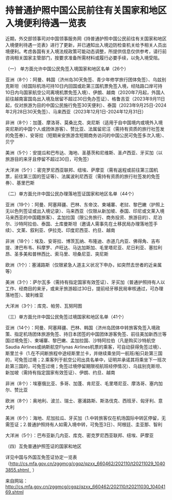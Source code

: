 # 持普通护照中国公民前往有关国家和地区入境便利待遇一览表
近期，外交部领事司对中国领事服务网《持普通护照中国公民前往有关国家和地区入境便利待遇一览表》进行了更新，并已通知出入境边防检查机关给予相关人员出境便利。考虑各国有关入境法规政策可能动态调整，所提供信息仅供参考，请行前咨询相关国家主管部门，按要求准备所需材料或履行必要手续，以免入境受阻。

（一） 单方面允许中国公民免签入境国家和地区名单（26个）

亚洲（8个）：阿曼、韩国（济州岛30天免签、青少年修学旅行团体免签）、乌兹别克斯坦（经国际机场可持10日内回国或赴第三国机票免签入境，经陆路口岸可持10日内乌国家航空公司离境机票免签入境）、伊朗、越南（2020年7月起，外国人前往越南富国岛出入境及居留不超过30日免办签证）、格鲁吉亚（2023年9月11日起，仅对旅游为目的中国公民施行免签30天便利）、泰国（2023年9月25日-2024年2月28日30天免签）、马来西亚（2023年12月1日-2024年12月31日）

非洲（8个）：加蓬、摩洛哥、莫桑比克、突尼斯（适用于自中国境内或境外入境突尼斯的中国个人或团体游客）、赞比亚、法属留尼汪（需持有资质的旅行社签发的免签券）、安哥拉（短期来安旅游含短期商务访问的中国公民可免签多次入境）、贝宁

美洲（5个）：安提瓜和巴布达、海地、圣基茨和尼维斯、圣卢西亚、牙买加（以旅游目的来牙且停留不超过30日，可免签）

大洋洲（5个）：密克罗尼西亚联邦、纽埃、萨摩亚（需有返程或前往第三国机票，前往第三国的签证等）、法属波利尼西亚（需持有资质的旅行社签发的免签券）、基里巴斯

（二）单方面允许中国公民办理落地签证国家和地区名单（44个）

亚洲（19个）：阿曼、阿塞拜疆、巴林、东帝汶、柬埔寨、老挝、黎巴嫩（护照上无以色列签证或出入境记录）、马来西亚（仅限从新加坡、泰国、印尼或文莱入境马来西亚的中国籍旅客）、孟加拉国（限公务旅行、商务投资、旅游目的）、尼泊尔、沙特阿拉伯、泰国、土库曼斯坦（邀请人需事先在土移民局办理落地签手续）、文莱、叙利亚、伊拉克、印度尼西亚、约旦、越南

非洲（18个）：埃及、安哥拉、博茨瓦纳、布隆迪、赤道几内亚、佛得角、吉布提、津巴布韦、科摩罗、卢旺达、马达加斯加、毛里塔尼亚、尼日利亚、塞拉利昂、圣多美和普林西比、索马里、坦桑尼亚、突尼斯

欧洲（1个）：塞浦路斯（仅限紧急人道主义状况下申办，如突然去世者的近亲属等）

美洲（3个）：萨尔瓦多（需持有指定国家有效签证）、牙买加（普通护照持有人以工作、经商目的来牙，或来牙旅游超过30日，提前经牙移民局审核通过，可办理落地签）、玻利维亚

大洋洲（3个）：库克、帕劳、瓦努阿图

（三）单方面允许中国公民免签过境国家和地区名单（41个）

亚洲（14个）：阿曼、阿塞拜疆、巴林、韩国（济州岛团体中转旅客免签入境政策、指定机场团体旅游免签、持日本团签的中国团体游客免签、前往美加新西兰等国过境免签）、柬埔寨、黎巴嫩、孟加拉国、沙特阿拉伯（凡是购买沙特航空Saudia Airlines或纳斯航空Flynas Airlines机票的乘客，可自动获得免签过境）、斯里兰卡（1.在不间断旅程中途经斯里兰卡，并继续乘坐同一航班/船只赴第三国的，可免签过境；2.乘客列于航空公司出具名单中，证明并承诺其将乘坐下一班次赴第三国的，可免签过境；免签过境停留期限视航班经停情况）、乌兹别克斯坦、新加坡（需持有指定国家有效签证）、伊朗、约旦、越南

非洲（8个）：埃塞俄比亚、多哥、加蓬、肯尼亚、毛里塔尼亚、摩洛哥、塞内加尔、赞比亚

欧洲（8个）：奥地利、波兰、瑞士、塞浦路斯、斯洛伐克、西班牙、匈牙利、意大利

美洲（6个）：海地、尼加拉瓜、牙买加（1.中转旅客仅在机场国际中转区停留，无需签证；2.普通护照持有人如需入境中转，可免签3日）、阿根廷、圭亚那、智利

大洋洲（5个）：巴布亚新几内亚、库克、密克罗尼西亚联邦、纽埃、萨摩亚

（四）互免普通护照签证的国家和地区

详见中国与外国互免签证协定一览表（http://cs.mfa.gov.cn/zggmcg/cgqz/qzxx_660462/202110/t20211029_10403855.shtml  ）


来自网站：http://cs.mfa.gov.cn/zggmcg/cgqz/qzxx_660462/202110/t20211030_10404169.shtml